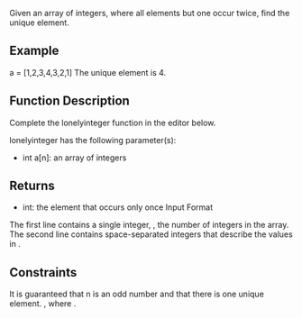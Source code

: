 Given an array of integers, where all elements but one occur twice, find the unique element.

## Example
a = [1,2,3,4,3,2,1]
The unique element is 4.

## Function Description

Complete the lonelyinteger function in the editor below.

lonelyinteger has the following parameter(s):

- int a[n]: an array of integers

## Returns

- int: the element that occurs only once
Input Format

The first line contains a single integer, , the number of integers in the array.
The second line contains  space-separated integers that describe the values in .

## Constraints

It is guaranteed that n is an odd number and that there is one unique element.
, where .